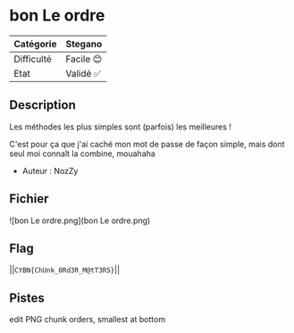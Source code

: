 
# bon Le ordre

| Catégorie  | Stegano   |
|------------|-----------|
| Difficulté | Facile 😊 |
| Etat       | Validé ✅  |
## Description

Les méthodes les plus simples sont (parfois) les meilleures !

C'est pour ça que j'ai caché mon mot de passe de façon simple, mais dont seul moi connaît la combine, mouahaha

- Auteur : NozZy

## Fichier
![bon Le ordre.png](bon Le ordre.png)

## Flag
||`CYBN{ChUnk_0Rd3R_M@tT3R5}`||

## Pistes
edit PNG chunk orders, smallest at bottom 
